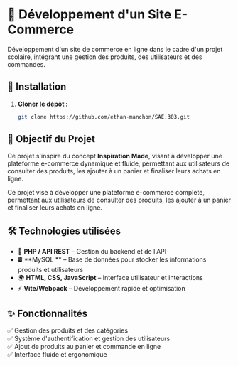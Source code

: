 # 🛒 Développement d'un Site E-Commerce

Développement d'un site de commerce en ligne dans le cadre d'un projet scolaire, intégrant une gestion des produits, des utilisateurs et des commandes.

## 🚀 Installation

1. **Cloner le dépôt :**

   ```sh
   git clone https://github.com/ethan-manchon/SAE.303.git
   ```

## 🎯 Objectif du Projet

Ce projet s'inspire du concept **Inspiration Made**, visant à développer une plateforme e-commerce dynamique et fluide, permettant aux utilisateurs de consulter des produits, les ajouter à un panier et finaliser leurs achats en ligne.

Ce projet vise à développer une plateforme e-commerce complète, permettant aux utilisateurs de consulter des produits, les ajouter à un panier et finaliser leurs achats en ligne.

## 🛠 Technologies utilisées

- 🐘 **PHP / API REST** – Gestion du backend et de l'API<br>
- 🛢 **MySQL ** – Base de données pour stocker les informations produits et utilisateurs<br>
- 🌍 **HTML, CSS, JavaScript** – Interface utilisateur et interactions<br>
- ⚡ **Vite/Webpack** – Développement rapide et optimisation<br>


## ✨ Fonctionnalités<br>

✅ Gestion des produits et des catégories<br>
✅ Système d'authentification et gestion des utilisateurs<br>
✅ Ajout de produits au panier et commande en ligne<br>
✅ Interface fluide et ergonomique<br>
